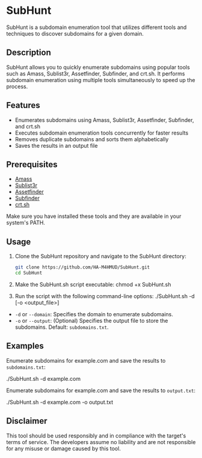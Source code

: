 # SubHunt

SubHunt is a subdomain enumeration tool that utilizes different tools and techniques to discover subdomains for a given domain.

## Description

SubHunt allows you to quickly enumerate subdomains using popular tools such as Amass, Sublist3r, Assetfinder, Subfinder, and crt.sh. It performs subdomain enumeration using multiple tools simultaneously to speed up the process.

## Features

- Enumerates subdomains using Amass, Sublist3r, Assetfinder, Subfinder, and crt.sh
- Executes subdomain enumeration tools concurrently for faster results
- Removes duplicate subdomains and sorts them alphabetically
- Saves the results in an output file

## Prerequisites

- [Amass](https://github.com/OWASP/Amass)
- [Sublist3r](https://github.com/aboul3la/Sublist3r)
- [Assetfinder](https://github.com/tomnomnom/assetfinder)
- [Subfinder](https://github.com/projectdiscovery/subfinder)
- [crt.sh](https://crt.sh/)

Make sure you have installed these tools and they are available in your system's PATH.

## Usage
1. Clone the SubHunt repository and navigate to the SubHunt directory:

   ```bash
   git clone https://github.com/HA-M4HMUD/SubHunt.git
   cd SubHunt
2. Make the SubHunt.sh script executable:
   chmod +x SubHunt.sh
3. Run the script with the following command-line options:
./SubHunt.sh -d <domain> [-o <output_file>]


- `-d` or `--domain`: Specifies the domain to enumerate subdomains.
- `-o` or `--output`: (Optional) Specifies the output file to store the subdomains. Default: `subdomains.txt`.

## Examples

Enumerate subdomains for example.com and save the results to `subdomains.txt`:

./SubHunt.sh -d example.com

Enumerate subdomains for example.com and save the results to `output.txt`:

./SubHunt.sh -d example.com -o output.txt

## Disclaimer
This tool should be used responsibly and in compliance with the target's terms of service. The developers assume no liability and are not responsible for any misuse or damage caused by this tool.
